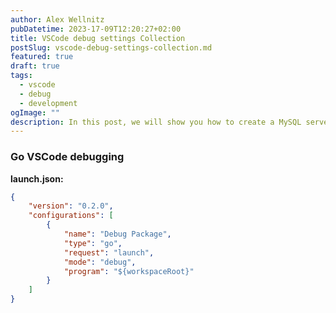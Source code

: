```yaml
---
author: Alex Wellnitz
pubDatetime: 2023-17-09T12:20:27+02:00
title: VSCode debug settings Collection
postSlug: vscode-debug-settings-collection.md
featured: true
draft: true
tags:
  - vscode
  - debug
  - development
ogImage: ""
description: In this post, we will show you how to create a MySQL server backup using Kubernetes CronJobs.
---
```


### Go VSCode debugging
**launch.json:**
```json
{
    "version": "0.2.0",
    "configurations": [
        {
            "name": "Debug Package",
            "type": "go",
            "request": "launch",
            "mode": "debug",
            "program": "${workspaceRoot}"
        }
    ]
}
```
